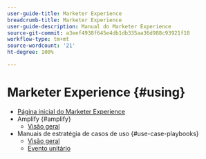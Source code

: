 ```yaml
---
user-guide-title: Marketer Experience
breadcrumb-title: Marketer Experience
user-guide-description: Manual do Marketer Experience
source-git-commit: a3eef4938f645e4db1db335aa36d988c93921f18
workflow-type: tm+mt
source-wordcount: '21'
ht-degree: 100%

---
```



# Marketer Experience {#using}

+ [Página inicial do Marketer Experience](home.md)
+ Amplify {#amplify}
   + [Visão geral](amplify/overview.md)
+ Manuais de estratégia de casos de uso {#use-case-playbooks}
   + [Visão geral](use-case-playbooks/overview.md)
   + [Evento unitário](use-case-playbooks/unitary-event.md)

